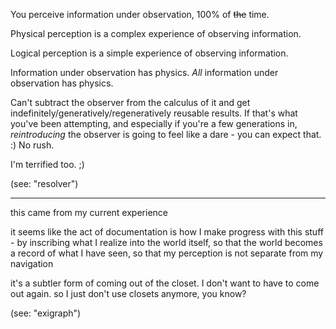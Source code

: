 You perceive information under observation, 100% of ~~the~~ time.

Physical perception is a complex experience of observing information.

Logical perception is a simple experience of observing information.

Information under observation has physics. *All* information under observation has physics.

Can't subtract the observer from the calculus of it and get indefinitely/generatively/regeneratively reusable results. If that's what you've been attempting, and especially if you're a few generations in, *reintroducing* the observer is going to feel like a dare - you can expect that. :) No rush.

I'm terrified too. ;)

(see: "resolver")

---

this came from my current experience

it seems like the act of documentation is how I make progress with this stuff - by inscribing what I realize into the world itself, so that the world becomes a record of what I have seen, so that my perception is not separate from my navigation

it's a subtler form of coming out of the closet. I don't want to have to come out again. so I just don't use closets anymore, you know?

(see: "exigraph")
